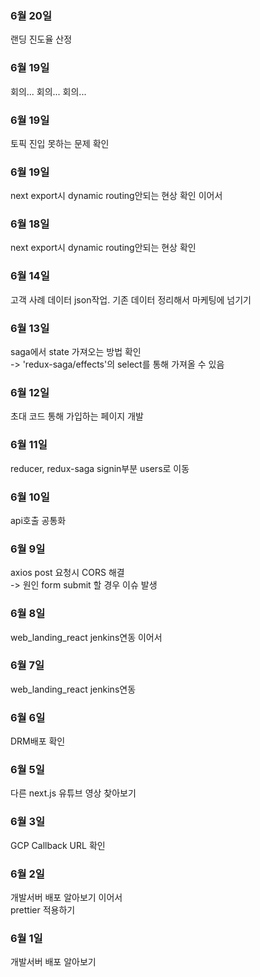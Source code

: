 ### 6월 20일
랜딩 진도율 산정

### 6월 19일
회의... 회의... 회의...

### 6월 19일
토픽 진입 못하는 문제 확인

### 6월 19일
next export시 dynamic routing안되는 현상 확인 이어서 

### 6월 18일
next export시 dynamic routing안되는 현상 확인

### 6월 14일
고객 사례 데이터 json작업. 기존 데이터 정리해서 마케팅에 넘기기

### 6월 13일
saga에서 state 가져오는 방법 확인  
-> 'redux-saga/effects'의 select를 통해 가져올 수 있음

### 6월 12일
초대 코드 통해 가입하는 페이지 개발

### 6월 11일
reducer, redux-saga signin부분 users로 이동

### 6월 10일
api호출 공통화

### 6월 9일
axios post 요청시 CORS 해결  
-> 원인 form submit 할 경우 이슈 발생

### 6월 8일
web_landing_react jenkins연동 이어서

### 6월 7일
web_landing_react jenkins연동

### 6월 6일
DRM배포 확인

### 6월 5일
다른 next.js 유튜브 영상 찾아보기

### 6월 3일
GCP Callback URL 확인

### 6월 2일
개발서버 배포 알아보기 이어서  
prettier 적용하기

### 6월 1일
개발서버 배포 알아보기
